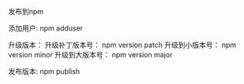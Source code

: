 发布到npm

添加用户: npm adduser

升级版本：
    升级补丁版本号： npm version patch
    升级到小版本号： npm version minor
    升级到大版本号： npm version major

发布版本: npm publish